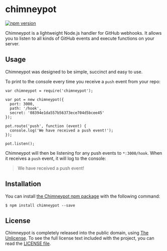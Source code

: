 # chimneypot

[![npm version](https://badge.fury.io/js/chimneypot.svg)](https://badge.fury.io/js/chimneypot)

Chimneypot is a lightweight Node.js handler for GitHub webhooks. It allows you to listen to all kinds of GitHub events and execute functions on your server.

## Usage

Chimneypot was designed to be simple, succinct and easy to use.

To print to the console every time you receive a `push` event from your repo:

    var chimneypot = require('chimneypot');

    var pot = new chimneypot({
      port: 3000,
      path: '/hook',
      secret: '08394e1da557b56373ece704d5bcee45'
    });

    pot.route('push', function (event) {
      console.log('We have received a push event!');
    });

    pot.listen();

Chimneypot will then be listening for any push events to `*:3000/hook`. When it receives a `push` event, it will log to the console:

> We have received a push event!

## Installation

You can install [the Chimneypot npm package](https://www.npmjs.com/package/chimneypot) with the following command:

    $ npm install chimneypot --save

## License

Chimneypot is completely released into the public domain, using [The Unlicense](http://unlicense.org). To see the full license text included with the project, you can read the [LICENSE file](/LICENSE).
